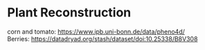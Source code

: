 # Plant Reconstruction
corn and tomato: https://www.ipb.uni-bonn.de/data/pheno4d/   
Berries: https://datadryad.org/stash/dataset/doi:10.25338/B8V308   
